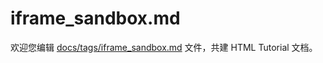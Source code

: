 iframe_sandbox.md
===

欢迎您编辑 <a target="__blank" href="https://github.com/jaywcjlove/html-tutorial/blob/main/docs/tags/iframe_sandbox.md">docs/tags/iframe_sandbox.md</a> 文件，共建 HTML Tutorial 文档。